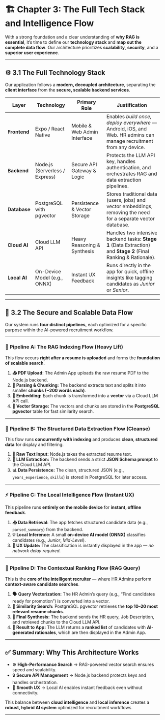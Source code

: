 # 🏗️ Chapter 3: The Full Tech Stack and Intelligence Flow

With a strong foundation and a clear understanding of **why RAG is essential**, it’s time to define our **technology stack** and **map out the complete data flow**.
Our architecture prioritizes **scalability**, **security**, and a **superior user experience**.

---

## ⚙️ 3.1 The Full Technology Stack

Our application follows a **modern, decoupled architecture**, separating the **client interface** from the **secure, scalable backend services**.

| **Layer**    | **Technology**                 | **Primary Role**             | **Justification**                                                                                                  |
| ------------ | ------------------------------ | ---------------------------- | ------------------------------------------------------------------------------------------------------------------ |
| **Frontend** | Expo / React Native            | Mobile & Web Admin Interface | Enables *build once, deploy everywhere* — Android, iOS, and Web. HR admins can manage recruitment from any device. |
| **Backend**  | Node.js (Serverless / Express) | Secure API Gateway & Logic   | Protects the LLM API key, handles authentication, and orchestrates RAG and data extraction pipelines.              |
| **Database** | PostgreSQL with pgvector       | Persistence & Vector Storage | Stores traditional data (users, jobs) and vector embeddings, removing the need for a separate vector database.     |
| **Cloud AI** | Cloud LLM API                  | Heavy Reasoning & Synthesis  | Handles two intensive backend tasks: **Stage 1** (Data Extraction) and **Stage 2** (Final Ranking & Rationale).    |
| **Local AI** | On-Device Model (e.g., ONNX)   | Instant UX Feedback          | Runs directly in the app for quick, offline insights like tagging candidates as *Junior* or *Senior*.              |

---

## 🔐 3.2 The Secure and Scalable Data Flow

Our system runs **four distinct pipelines**, each optimized for a specific purpose within the AI-powered recruitment workflow.

---

### 🧱 **Pipeline A: The RAG Indexing Flow (Heavy Lift)**

This flow occurs **right after a resume is uploaded** and forms the **foundation of scalable search**.

1. **📤 PDF Upload:**
   The Admin App uploads the raw resume PDF to the Node.js backend.
2. **🧩 Parsing & Chunking:**
   The backend extracts text and splits it into smaller **chunks (~200 words each)**.
3. **🧠 Embedding:**
   Each chunk is transformed into a **vector** via a Cloud LLM API call.
4. **💾 Vector Storage:**
   The vectors and chunks are stored in the **PostgreSQL pgvector** table for fast similarity search.

---

### 🧼 **Pipeline B: The Structured Data Extraction Flow (Cleanse)**

This flow runs **concurrently with indexing** and produces **clean, structured data** for display and filtering.

1. **📄 Raw Text Input:**
   Node.js takes the extracted resume text.
2. **🤖 LLM Extraction:**
   The backend sends a strict **JSON Schema prompt** to the Cloud LLM API.
3. **📊 Data Persistence:**
   The clean, structured JSON (e.g., `years_experience`, `skills`) is stored in PostgreSQL for later access.

---

### ⚡ **Pipeline C: The Local Intelligence Flow (Instant UX)**

This pipeline runs **entirely on the mobile device** for **instant, offline feedback**.

1. **📥 Data Retrieval:**
   The app fetches structured candidate data (e.g., `parsed_summary`) from the backend.
2. **💡 Local Inference:**
   A small **on-device AI model (ONNX)** classifies candidates (e.g., *Junior*, *Mid-Level*).
3. **🎯 UX Update:**
   The classification is instantly displayed in the app — *no network delay required.*

---

### 🔎 **Pipeline D: The Contextual Ranking Flow (RAG Query)**

This is the **core of the intelligent recruiter** — where HR Admins perform **context-aware candidate searches**.

1. **🗣️ Query Vectorization:**
   The HR Admin’s query (e.g., “Find candidates ready for promotion”) is converted into a vector.
2. **🧭 Similarity Search:**
   PostgreSQL pgvector retrieves the **top 10–20 most relevant resume chunks**.
3. **🧩 Final Synthesis:**
   The backend sends the HR query, Job Description, and retrieved chunks to the Cloud LLM API.
4. **📲 Result to App:**
   The LLM returns a **ranked list** of candidates with **AI-generated rationales**, which are then displayed in the Admin App.

---

## ✅ Summary: Why This Architecture Works

* ⚙️ **High-Performance Search** → RAG-powered vector search ensures speed and scalability.
* 🔒 **Secure API Management** → Node.js backend protects keys and handles orchestration.
* 💨 **Smooth UX** → Local AI enables instant feedback even without connectivity.

This balance between **cloud intelligence** and **local inference** creates a **robust, hybrid AI system** optimized for recruitment workflows.

---

